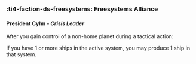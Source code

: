 ### :ti4-faction-ds-freesystems: **Freesystems Alliance**

####  President Cyhn - _Crisis Leader_

After you gain control of a non-home planet during a tactical action:

If you have 1 or more ships in the active system, you may produce 1 ship in that system.
